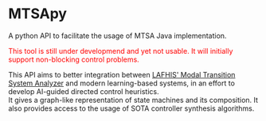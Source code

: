 # MTSApy
A python API to facilitate the usage of MTSA Java implementation.  

<span style="color: red;">This tool is still under developmend and yet not usable. It will initially support non-blocking control problems.</span>

This API aims to better integration between [LAFHIS' Modal Transition System Analyzer](https://mtsa.dc.uba.ar/) and modern learning-based systems, in an effort to develop AI-guided directed control heuristics.  
It gives a graph-like representation of state machines and its composition. It also provides access to the usage of SOTA controller synthesis algorithms.

